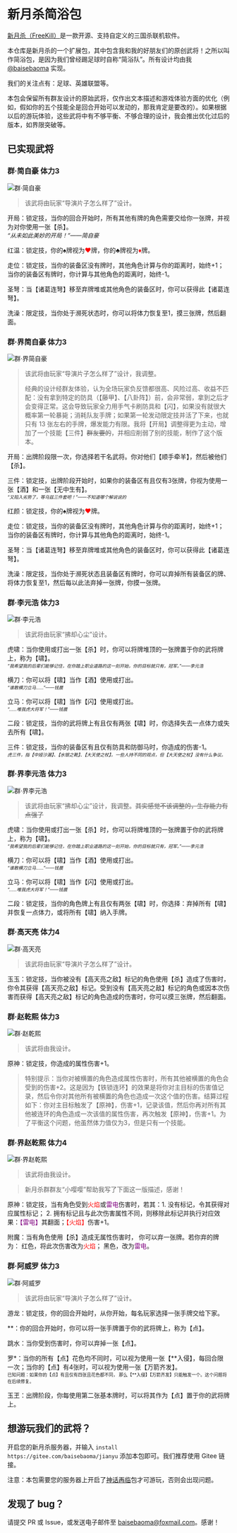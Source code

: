 # 新月杀简浴包

[新月杀（FreeKill）](https://gitee.com/notify-ctrl/FreeKill)是一款开源、支持自定义的三国杀联机软件。

本仓库是新月杀的一个扩展包，其中包含我和我的好朋友们的原创武将！之所以叫作简浴包，是因为我们曾经踢足球时自称“简浴队”。所有设计均由我 [@baisebaoma](https://gitee.com/baisebaoma) 实现。

我们的关注点有：足球、英雄联盟等。

本包会保留所有群友设计的原始武将，仅作出文本描述和游戏体验方面的优化（例如，假如你的五个技能全是回合开始可以发动的，那我肯定是要改的）。如果根据以后的游玩体验，这些武将中有不够平衡、不够合理的设计，我会推出优化过后的版本，如界限突破等。

## 已实现武将

### 群·简自豪 体力3

![群·简自豪](./image/generals/avatar/xjb__jianzihao.jpg "群·简自豪")

> 该武将由玩家“导演片子怎么样了”设计。

开局：锁定技，当你的回合开始时，所有其他有牌的角色需要交给你一张牌，并视为对你使用一张【杀】。<br>
  <font size="2"><i>“从未如此美妙的开局！”——简自豪</i></font>

红温：锁定技，你的♠牌视为<font color='red'>♥</font>牌，你的♣牌视为<font color='red'>♦</font>牌。

走位：锁定技，当你的装备区没有牌时，其他角色计算与你的距离时，始终+1；当你的装备区有牌时，你计算与其他角色的距离时，始终-1。

圣弩：当【诸葛连弩】移至弃牌堆或其他角色的装备区时，你可以获得此【诸葛连弩】。

洗澡：限定技，当你处于濒死状态时，你可以将体力恢复至1，摸三张牌，然后翻面。


### 群·界简自豪 体力3

![群·界简自豪](./image/generals/avatar/tym__jianzihao.jpg "群·界简自豪")

> 该武将由玩家“导演片子怎么样了”设计，我调整。
> 
> 经典的设计经群友体验，认为全场玩家负反馈都很高、风险过高、收益不匹配：没有拿到特定的防具（【藤甲】、【八卦阵】）前，会非常弱，拿到之后才会变得正常。这会导致玩家全力用手气卡刷防具和【闪】，如果没有就很大概率第一轮暴毙；消耗队友手牌；如果第一轮发动限定技并活了下来，也就只有 13 张左右的手牌，爆发能力有限。我将【开局】调整得更为主动，增加了一个技能【三件】~~群友要的~~，并相应削弱了别的技能，制作了这个版本。

开局：出牌阶段限一次，你选择若干名武将。你对他们【顺手牵羊】，然后被他们【杀】。

三件：锁定技，出牌阶段开始时，如果你的装备区有且仅有3张牌，你视为使用一张【酒】和一张【无中生有】。<br>
  <font size="1"><i>“又陷入劣势了，等乌兹三件套吧！”——不知道哪个解说说的</i></font>

红颜：锁定技，你的♠牌视为<font color='red'>♥</font>牌。

走位：锁定技，当你的装备区没有牌时，其他角色计算与你的距离时，始终+1；当你的装备区有牌时，你计算与其他角色的距离时，始终-1。

圣弩：当【诸葛连弩】移至弃牌堆或其他角色的装备区时，你可以获得此【诸葛连弩】。

洗澡：限定技，当你处于濒死状态且装备区有牌时，你可以弃掉所有装备区的牌、将体力恢复至1，然后每以此法弃掉一张牌，你摸一张牌。


### 群·李元浩 体力3

![群·李元浩](./image/generals/avatar/skl__liyuanhao.jpg "群·李元浩")

> 该武将由玩家“拂却心尘”设计。

虎啸：当你使用或打出一张【杀】时，你可以将牌堆顶的一张牌置于你的武将牌上，称为【啸】。
  <br><font size="1"><i>“我希望我的后辈们能够记住，在你踏上职业道路的这一刻开始，你的目标就只有，冠军。”——李元浩</i></font>

横刀：你可以将【啸】当作【酒】使用或打出。
  <br><font size="1"><i>“谁敢横刀立马……”——钱晨</i></font>

立马：你可以将【啸】当作【闪】使用或打出。
  <br><font size="1"><i>“……唯我虎大将军！”——钱晨</i></font>

二段：锁定技，当你的武将牌上有且仅有两张【啸】时，你选择失去一点体力或失去所有【啸】。

三件：锁定技，当你的装备区有且仅有防具和防御马时，你造成的伤害-1。
  <br><font size="1"><i>虎三件，指【中娅沙漏】、【水银之靴】、【大天使之杖】。一些人持不同的观点，但【大天使之杖】没有什么争议。</i></font>


### 群·界李元浩 体力3

![群·界李元浩](./image/generals/avatar/tym__liyuanhao.jpg "群·界李元浩")

> 该武将由玩家“拂却心尘”设计，我调整。<s>其实感觉不该调整的，生存能力有点强了</s>

虎啸：当你使用或打出一张【杀】时，你可以将牌堆顶的一张牌置于你的武将牌上，称为【啸】。
  <br><font size="1"><i>“我希望我的后辈们能够记住，在你踏上职业道路的这一刻开始，你的目标就只有，冠军。”——李元浩</i></font>

横刀：你可以将【啸】当作【酒】使用或打出。
  <br><font size="1"><i>“谁敢横刀立马……”——钱晨</i></font>

立马：你可以将【啸】当作【闪】使用或打出。
  <br><font size="1"><i>“……唯我虎大将军！”——钱晨</i></font>

二段：锁定技，当你的角色牌上有且仅有两张【啸】时，你选择：弃掉所有【啸】并恢复一点体力，或将所有【啸】纳入手牌。


### 群·高天亮 体力4

![群·高天亮](./image/generals/avatar/xjb__gaotianliang.jpg "群·高天亮")

> 该武将由玩家“导演片子怎么样了”设计。

玉玉：锁定技，当你被没有【高天亮之敌】标记的角色使用【杀】造成了伤害时，你令其获得【高天亮之敌】标记。受到没有【高天亮之敌】标记的角色或因本次伤害而获得【高天亮之敌】标记的角色造成的伤害时，你可以摸三张牌，然后翻面。


### 群·赵乾熙 体力3

![群·赵乾熙](./image/generals/avatar/tym__zhaoqianxi.jpg "群·赵乾熙")

> 该武将由我设计。

原神：锁定技，你造成的属性伤害+1。

> 特别提示：当你对被横置的角色造成属性伤害时，所有其他被横置的角色会受到的伤害+2。这是因为【铁锁连环】的效果是将你对主目标的伤害值记录，然后令你对其他所有被横置的角色也造成一次这个值的伤害。结算过程如下：你对主目标触发了【原神】，伤害+1，记录该值，然后你再对所有其他被连环的角色造成一次该值的属性伤害，再次触发【原神】，伤害+1。为了平衡这个问题，他虽然体力值仅为3，但是只有一个技能。

### 群·界赵乾熙 体力4

![群·界赵乾熙](./image/generals/avatar/tym__zhaoqianxi_2.jpg "群·界赵乾熙")

> 该武将由我设计。

> 新月杀群群友“小嘤嘤”帮助我写了下面这一版描述，感谢！

原神：锁定技，当有角色受到<font color="red">火焰</font>或<font color="purple">雷电</font>伤害时，若其：1. 没有标记，令其获得对应属性标记；
  2. 拥有标记且与此次伤害属性不同，则移除此标记并执行对应效果：<font color="purple">【雷电】</font>其翻面；<font color="red">【火焰】</font>伤害+1。

附魔：当有角色使用【杀】造成无属性伤害时，
  你可以弃一张牌。若你弃的牌为：
  红色，将此次伤害改为<font color="red">火焰</font>；
  黑色，改为<font color="purple">雷电</font>。

### 群·阿威罗 体力3

![群·阿威罗](./image/generals/avatar/xjb__aweiluo.jpg "群·阿威罗")

> 该武将由玩家“导演片子怎么样了”设计。

游龙：锁定技，你的回合开始时，从你开始，每名玩家选择一张手牌交给下家。

**：你的回合开始时，你可以将一张手牌置于你的武将牌上，称为【点】。

跳水：当你受到伤害时，你可以弃掉一张【点】。

罗*：当你的所有【点】花色均不同时，可以视为使用一张【**入侵】，每回合限一次；当你的【点】有4张时，可以视为使用一张【万箭齐发】。
<br><font size="1">已知问题：如果你的【点】有且仅有四张且花色都不同，
  那么【**入侵】【万箭齐发】只能触发一个。这个问题将在后续修复。</font>

玉玊：出牌阶段，你每使用第二张基本牌时，可以将其作为【点】置于你的武将牌上。

## 想游玩我们的武将？

开启您的新月杀服务器，并输入 `install https://gitee.com/baisebaoma/jianyu` 添加本包即可。我们推荐使用 Gitee 链接。

注意：本包需要您的服务器上开启了[神话再临](https://gitee.com/notify-ctrl/shzl)包才可游玩，否则会出现问题。

## 发现了 bug？

请提交 PR 或 Issue，或发送电子邮件至 [baisebaoma@foxmail.com](mailto:baisebaoma@foxmail.com)。感谢！
